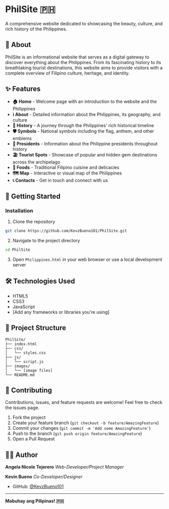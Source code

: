 # PhilSite 🇵🇭

A comprehensive website dedicated to showcasing the beauty, culture, and rich history of the Philippines.

## 📖 About

PhilSite is an informational website that serves as a digital gateway to discover everything about the Philippines. From its fascinating history to its breathtaking tourist destinations, this website aims to provide visitors with a complete overview of Filipino culture, heritage, and identity.

## ✨ Features

- **🏠 Home** - Welcome page with an introduction to the website and the Philippines
- **ℹ️ About** - Detailed information about the Philippines, its geography, and culture
- **📜 History** - A journey through the Philippines' rich historical timeline
- **🛡️ Symbols** - National symbols including the flag, anthem, and other emblems
- **👔 Presidents** - Information about the Philippine presidents throughout history
- **🏖️ Tourist Spots** - Showcase of popular and hidden gem destinations across the archipelago
- **🍲 Foods** - Traditional Filipino cuisine and delicacies
- **🗺️ Map** - Interactive or visual map of the Philippines
- **📞 Contacts** - Get in touch and connect with us

## 🚀 Getting Started

### Installation

1. Clone the repository
```bash
git clone https://github.com/KevzBueno101/PhilSite.git
```

2. Navigate to the project directory
```bash
cd PhilSite
```

3. Open `Philippines.html` in your web browser or use a local development server

## 🛠️ Technologies Used

- HTML5
- CSS3
- JavaScript
- [Add any frameworks or libraries you're using]

## 📂 Project Structure

```
PhilSite/
├── index.html
├── css/
│   └── styles.css
├── js/
│   └── script.js
├── images/
│   └── [image files]
└── README.md
```

## 🤝 Contributing

Contributions, issues, and feature requests are welcome! Feel free to check the issues page.

1. Fork the project
2. Create your feature branch (`git checkout -b feature/AmazingFeature`)
3. Commit your changes (`git commit -m 'Add some AmazingFeature'`)
4. Push to the branch (`git push origin feature/AmazingFeature`)
5. Open a Pull Request

## 👨‍💻 Author

**Angela Nicole Tejerero**
*Web-Developer/Project Manager*

**Kevin Bueno**
*Co-Developer/Designer*
- GitHub: [@KevzBueno101](https://github.com/KevzBueno101)

---

**Mabuhay ang Pilipinas! 🇵🇭**



